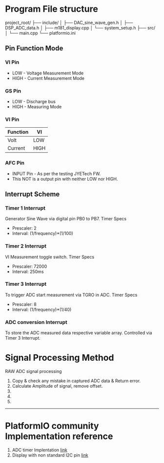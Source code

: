 # Program File structure
project_root/
├── include/
│   ├── DAC_sine_wave_gen.h
│   ├── DSP_ADC_data.h
│   ├── m181_display.cpp
│   └── system_setup.h
├── src/
│   └── main.cpp
└── platformio.ini

## Pin Function Mode
### VI Pin
*  LOW - Voltage Measurement Mode
* HIGH - Current Measurement Mode
### GS Pin
*  LOW - Discharge bus 
* HIGH - Measuring Mode
### VI Pin
| Function | VI   |
|----------|------|
| Volt     | LOW  |
| Current  | HIGH |

### AFC Pin
* INPUT Pin - As per the testing JYETech FW.
* This NOT is a output pin with neither LOW nor HIGH.

## Interrupt Scheme
### Timer 1 Interrupt
  Generator Sine Wave via digital pin PB0 to PB7.
  Timer Specs 
   - Prescaler: 2
   - Interval: (1/frequency)*(1/100)
### Timer 2 Interrupt
  VI Measurement toggle switch.
  Timer Specs 
   - Prescaler: 72000
   - Interval: 250ms
### Timer 3 Interrupt
  To trigger ADC start measurement via TGRO in ADC. 
  Timer Specs 
   - Prescaler: 8
   - Interval: (1/frequency)*(1/40)
### ADC conversion Interrupt
  To store the ADC measured data respective variable array.
  Controlled via Timer 3 Interrupt.

# Signal Processing Method

RAW ADC signal processing
 1. Copy & check any mistake in captured ADC data & Return error.
 2. Calculate Amplitude of signal, remove offset.
 3. 
 4. 
 5. 
----




# PlatformIO community Implementation reference
1. ADC timer Implentation [link](https://community.platformio.org/t/in-stm32f103-how-to-create-two-timer-interrupt-running-without-disturb-each-other/43870/2)
2. Display with non standard I2C pin [link](https://community.platformio.org/t/ssd1306-display-is-not-working-on-bluepill-board-stm32f103/43752/10)